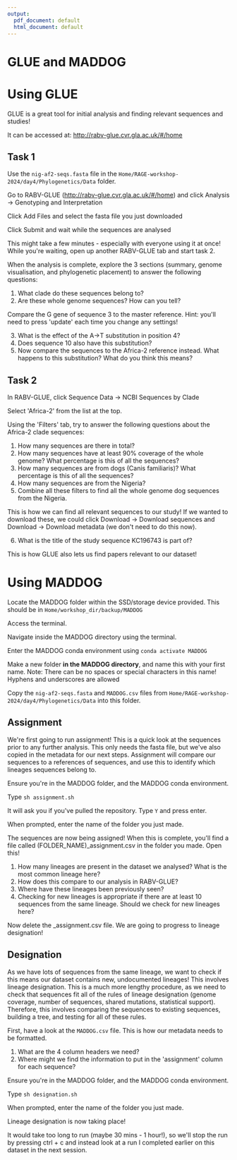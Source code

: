 ```yaml
---
output:
  pdf_document: default
  html_document: default
---
```

# GLUE and MADDOG

# Using GLUE

GLUE is a great tool for initial analysis and finding relevant sequences and studies!

It can be accessed at: http://rabv-glue.cvr.gla.ac.uk/#/home 

## Task 1

Use the `nig-af2-seqs.fasta` file in the `Home/RAGE-workshop-2024/day4/Phylogenetics/Data` folder. 

Go to RABV-GLUE (http://rabv-glue.cvr.gla.ac.uk/#/home) and click Analysis -> Genotyping and Interpretation

Click Add Files and select the fasta file you just downloaded

Click Submit and wait while the sequences are analysed

This might take a few minutes - especially with everyone using it at once! While you're waiting, open up another RABV-GLUE tab and start task 2.

When the analysis is complete, explore the 3 sections (summary, genome visualisation, and phylogenetic placement) to answer the following questions:

1. What clade do these sequences belong to?
2. Are these whole genome sequences? How can you tell?

Compare the G gene of sequence 3 to the master reference.
Hint: you'll need to press 'update' each time you change any settings!

3. What is the effect of the A->T substitution in position 4? 
4. Does sequence 10 also have this substitution? 
5. Now compare the sequences to the Africa-2 reference instead. What happens to this substitution? What do you think this means?

## Task 2

In RABV-GLUE, click Sequence Data -> NCBI Sequences by Clade

Select 'Africa-2' from the list at the top.

Using the 'Filters' tab, try to answer the following questions about the Africa-2 clade sequences:

1. How many sequences are there in total?
2. How many sequences have at least 90% coverage of the whole genome? What percentage is this of all the sequences?
3. How many sequences are from dogs (Canis familiaris)? What percentage is this of all the sequences?
4. How many sequences are from the Nigeria? 
5. Combine all these filters to find all the whole genome dog sequences from the Nigeria.

This is how we can find all relevant sequences to our study! If we wanted to download these, we could click Download -> Download sequences and Download -> Download metadata (we don't need to do this now).

6. What is the title of the study sequence KC196743 is part of?

This is how GLUE also lets us find papers relevant to our dataset! 

# Using MADDOG

Locate the MADDOG folder within the SSD/storage device provided. This should be in `Home/workshop_dir/backup/MADDOG`

Access the terminal. 

Navigate inside the MADDOG directory using the terminal.

Enter the MADDOG conda environment using `conda activate MADDOG`

Make a new folder **in the MADDOG directory**, and name this with your first name.
Note: There can be no spaces or special characters in this name! Hyphens and underscores are allowed

Copy the `nig-af2-seqs.fasta` and `MADDOG.csv` files from `Home/RAGE-workshop-2024/day4/Phylogenetics/Data` into this folder.

## Assignment

We're first going to run assignment! This is a quick look at the sequences prior to any further analysis. This only needs the fasta file, but we've also copied in the metadata for our next steps. Assignment will compare our sequences to a references of sequences, and use this to identify which lineages sequences belong to.

Ensure you're in the MADDOG folder, and the MADDOG conda environment.

Type `sh assignment.sh` 

It will ask you if you've pulled the repository. Type `Y` and press enter.

When prompted, enter the name of the folder you just made.

The sequences are now being assigned! When this is complete, you'll find a file called (FOLDER_NAME)_assignment.csv in the folder you made. Open this! 

1. How many lineages are present in the dataset we analysed? What is the most common lineage here?
2. How does this compare to our analysis in RABV-GLUE?
3. Where have these lineages been previously seen?
4. Checking for new lineages is appropriate if there are at least 10 sequences from the same lineage. Should we check for new lineages here?

Now delete the _assignment.csv file. We are going to progress to lineage designation!

## Designation

As we have lots of sequences from the same lineage, we want to check if this means our dataset contains new, undocumented lineages! This involves lineage designation. This is a much more lengthy procedure, as we need to check that sequences fit all of the rules of lineage designation (genome coverage, number of sequences, shared mutations, statistical support). Therefore, this involves comparing the sequences to existing sequences, building a tree, and testing for all of these rules.

First, have a look at the `MADDOG.csv` file. This is how our metadata needs to be formatted. 

1. What are the 4 column headers we need?
2. Where might we find the information to put in the 'assignment' column for each sequence?

Ensure you're in the MADDOG folder, and the MADDOG conda environment.

Type `sh designation.sh` 

When prompted, enter the name of the folder you just made.

Lineage designation is now taking place! 

It would take too long to run (maybe 30 mins - 1 hour!), so we'll stop the run by pressing ctrl + c and instead look at a run I completed earlier on this dataset in the next session.
